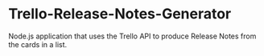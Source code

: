 Trello-Release-Notes-Generator
==============================

Node.js application that uses the Trello API to produce Release Notes from the cards in a list.